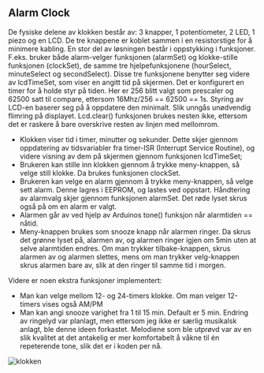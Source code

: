 ## Alarm Clock

De fysiske delene av klokken består av: 3 knapper, 1 potentiometer, 2 LED, 1 piezo og en LCD. De tre knappene er koblet sammen i en resistorstige for å minimere kabling. 
En stor del av løsningen består i oppstykking i funksjoner. F.eks. bruker både alarm-velger funksjonen (alarmSet) og klokke-stille funksjonen (clockSet), de samme tre hjelpefunksjonene (hourSelect, minuteSelect og secondSelect). Disse tre funksjonene benytter seg videre av lcdTimeSet, som viser en angitt tid på skjermen.
Det er konfigurert en timer for å holde styr på tiden. Her er 256 blitt valgt som prescaler og 62500 satt til compare, ettersom 16Mhz/256 == 62500 == 1s.
Styring av LCD-en baserer seg på å oppdatere den minimalt. Slik unngås unødvendig flimring på displayet. Lcd.clear() funksjonen brukes nesten ikke, ettersom det er raskere å bare overskrive resten av linjen med mellomrom.

 - Klokken viser tid i timer, minutter og sekunder. Dette skjer gjennom oppdatering av tidsvariabler fra timer-ISR (Interrupt Service Routine), og videre visning av dem på skjermen gjennom funksjonen lcdTimeSet;
 - Brukeren kan stille inn klokken gjennom å trykke meny-knappen, så velge still klokke. Da brukes funksjonen clockSet.
 - Brukeren kan velge en alarm gjennom å trykke meny-knappen, så velge sett alarm. Denne lagres i EEPROM, og lastes ved oppstart. Håndtering av alarmvalg skjer gjennom funksjonen alarmSet. Det røde lyset skrus også på om en alarm er valgt.
 - Alarmen går av ved hjelp av Arduinos tone() funksjon når alarmtiden == nåtid.
 - Meny-knappen brukes som snooze knapp når alarmen ringer. Da skrus det grønne lyset på, alarmen av, og alarmen ringer igjen om 5min uten at selve alarmtiden endres. Om man trykker tilbake-knappen, skrus alarmen av og alarmen slettes, mens om man trykker velg-knappen skrus alarmen bare av, slik at den ringer til samme tid i morgen.

Videre er noen ekstra funksjoner implementert:
 - Man kan velge mellom 12- og 24-timers klokke. Om man velger 12-timers vises også AM/PM
 - Man kan angi snooze varighet fra 1 til 15 min. Default er 5 min.
Endring av ringelyd var planlagt, men ettersom jeg ikke er særlig musikalsk anlagt, ble denne ideen forkastet. Melodiene som ble utprøvd var av en slik kvalitet at det antakelig er mer komfortabelt å våkne til én repeterende tone, slik det er i koden per nå.

![klokken](hhtps://raw.githubusercontent.com/Kaexel/alarm_clock/main/images/alarm_menu.png)